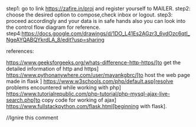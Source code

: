 step1: go to link https://zafire.in/proj and register yourself to MAILER.
step2: choose the desired option to compose,check inbox or logout.
step3: proceed accordingly and your data is in safe hands also you can look into the control flow diagram for reference.
step4:https://docs.google.com/drawings/d/1DO_L41Es2AGzr3_6vdOzc6qtI_NgeAYQABQYkrdLA_8/edit?usp=sharing



references:

https://www.geeksforgeeks.org/whats-difference-http-https/[to get the detailed information of http and https]
https://www.pythonanywhere.com/user/mayankgbrc/[to host the web page made in flask ]
https://www.w3schools.com/php/default.asp[resolve problems encountered while working with php]
https://www.tutorialrepublic.com/php-tutorial/php-mysql-ajax-live-search.php[to copy code for working of ajax]
https://www.fullstackpython.com/flask.html[beginning with flask].

//Ignire this comment
